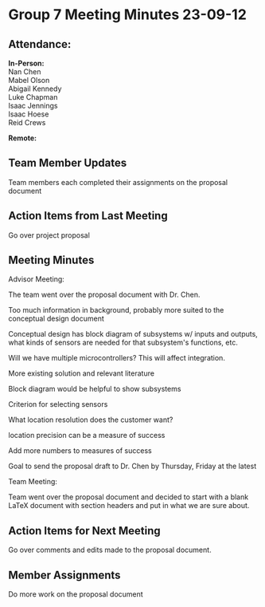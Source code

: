 # Group 7 Meeting Minutes 23-09-12

## Attendance:

**In-Person:**\
Nan Chen\
Mabel Olson\
Abigail Kennedy\
Luke Chapman\
Isaac Jennings\
Isaac Hoese\
Reid Crews

**Remote:**


## Team Member Updates

Team members each completed their assignments on the proposal document

## Action Items from Last Meeting

Go over project proposal

## Meeting Minutes

Advisor Meeting:

The team went over the proposal document with Dr. Chen.

Too much information in background, probably more suited to the conceptual design document

Conceptual design has block diagram of subsystems w/ inputs and outputs, what kinds of sensors are needed for that subsystem's functions, etc.

Will we have multiple microcontrollers? This will affect integration. 

More existing solution and relevant literature

Block diagram would be helpful to show subsystems

Criterion for selecting sensors

What location resolution does the customer want?

location precision can be a measure of success

Add more numbers to measures of success

Goal to send the proposal draft to Dr. Chen by Thursday, Friday at the latest

Team Meeting:

Team went over the proposal document and decided to start with a blank LaTeX document with section headers and put in what we are sure about.

## Action Items for Next Meeting

Go over comments and edits made to the proposal document.

## Member Assignments

Do more work on the proposal document
